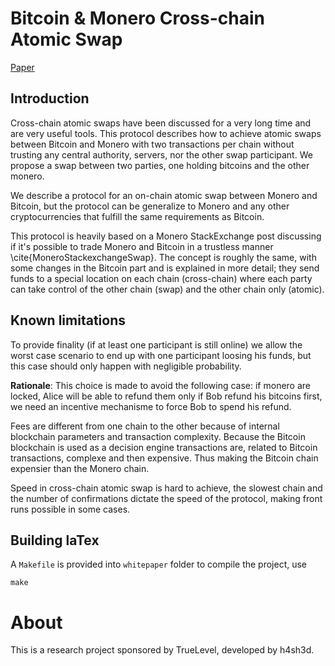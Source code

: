 Bitcoin & Monero Cross-chain Atomic Swap
===

[Paper](./whitepaper/xmr-btc.pdf)

## Introduction

Cross-chain atomic swaps have been discussed for a very long time and are very useful tools. This protocol describes how to achieve atomic swaps between Bitcoin and Monero with two transactions per chain without trusting any central authority, servers, nor the other swap participant. We propose a swap between two parties, one holding bitcoins and the other monero.

We describe a protocol for an on-chain atomic swap between Monero and Bitcoin, but the protocol can be generalize to Monero and any other cryptocurrencies that fulfill the same requirements as Bitcoin.

This protocol is heavily based on a Monero StackExchange post discussing if it's possible to trade Monero and Bitcoin in a trustless manner \cite{MoneroStackexchangeSwap}. The concept is roughly the same, with some changes in the Bitcoin part and is explained in more detail; they send funds to a special location on each chain (cross-chain) where each party can take control of the other chain (swap) and the other chain only (atomic).

## Known limitations
To provide finality (if at least one participant is still online) we allow the worst case scenario to end up with one participant loosing his funds, but this case should only happen with negligible probability.

**Rationale**: This choice is made to avoid the following case: if monero are locked, Alice will be able to refund them only if Bob refund his bitcoins first, we need an incentive mechanisme to force Bob to spend his refund.

Fees are different from one chain to the other because of internal blockchain parameters and transaction complexity. Because the Bitcoin blockchain is used as a decision engine transactions are, related to Bitcoin transactions, complexe and then expensive. Thus making the Bitcoin chain expensier than the Monero chain.

Speed in cross-chain atomic swap is hard to achieve, the slowest chain and the number of confirmations dictate the speed of the protocol, making front runs possible in some cases.


## Building laTex

A `Makefile` is provided into `whitepaper` folder to compile the project, use

```
make
```

About
===

This is a research project sponsored by TrueLevel, developed by h4sh3d.
